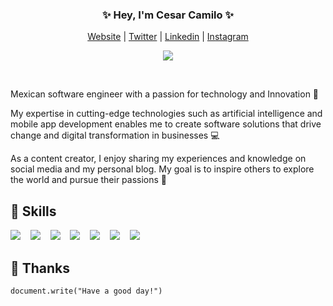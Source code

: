 <h3 align="center"><strong>✨ Hey, I'm Cesar Camilo ✨</strong></h3>

<p align="center">
  <a href="https://www.cesarcamilo.com/">Website</a> |
  <a href="https://twitter.com/CesarCaamilo">Twitter</a> |
  <a href="https://www.linkedin.com/in/cesarcamilo">Linkedin</a> |
  <a href="https://www.instagram.com/cesarcaamilopy">Instagram</a>
</p>
   
<p align="center">
<img align="center" src="https://media.tenor.com/Kq7ERWPV6sQAAAAd/reze-chainsaw-man.gif"> 
</p><br>

Mexican software engineer with a passion for technology and Innovation 🚀

My expertise in cutting-edge technologies such as artificial intelligence and mobile app development enables me to create software solutions that drive change and digital transformation in businesses 💻

As a content creator, I enjoy sharing my experiences and knowledge on social media and my personal blog. My goal is to inspire others to explore the world and pursue their passions 💚

## 🌱 Skills

<img src="https://img.shields.io/badge/html5%20-%23e34f26.svg?&style=for-the-badge&logo=html5&logoColor=white" />&nbsp;&nbsp;&nbsp;&nbsp;<img src="https://img.shields.io/badge/CSS3-1572B6?&style=for-the-badge&logo=css3&logoColor=white" />&nbsp;&nbsp;&nbsp;&nbsp;<img
src="https://img.shields.io/badge/JavaScript-F7DF1E?style=for-the-badge&logo=javascript&logoColor=black" />&nbsp;&nbsp;&nbsp;&nbsp;<img 
src="https://img.shields.io/badge/TypeScript-007ACC?style=for-the-badge&logo=typescript&logoColor=white" />&nbsp;&nbsp;&nbsp;&nbsp;<img
src="https://img.shields.io/badge/React-20232A?style=for-the-badge&logo=react&logoColor=61DAFB" />&nbsp;&nbsp;&nbsp;&nbsp;<img
src="https://img.shields.io/badge/node.js%20-%23339933.svg?&style=for-the-badge&logo=node.js&logoColor=white" />&nbsp;&nbsp;&nbsp;&nbsp;<img
src="https://img.shields.io/badge/Docker-2496ED?style=for-the-badge&logo=docker&logoColor=white" />&nbsp;&nbsp;&nbsp;&nbsp; 

## 💜 Thanks

```shell 
document.write("Have a good day!")
```
